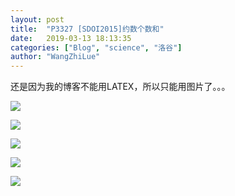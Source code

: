 ```yaml
---
layout: post
title:  "P3327 [SDOI2015]约数个数和"
date:   2019-03-13 18:13:35
categories: ["Blog", "science", "洛谷"]
author: "WangZhiLue"
---
```


还是因为我的博客不能用LATEX，所以只能用图片了。。。

![](https://i.loli.net/2019/03/14/5c89447cf22dc.png)

![](https://i.loli.net/2019/03/14/5c89454093f28.png)

![](https://i.loli.net/2019/03/14/5c89455ce78bf.png)

![](https://i.loli.net/2019/03/14/5c89455d0171b.png)

![](https://i.loli.net/2019/03/14/5c89455d13dcf.png)
